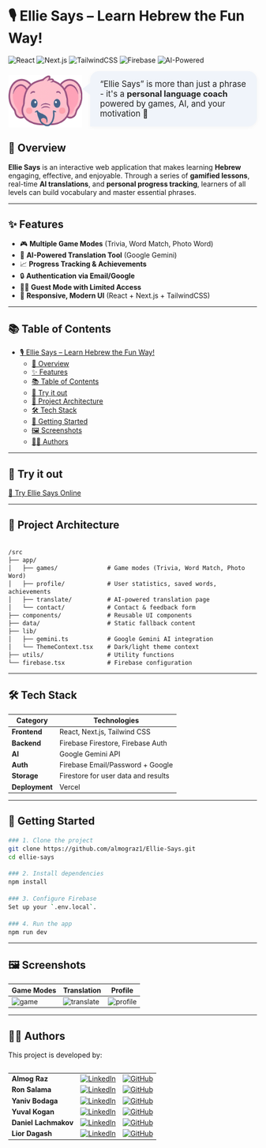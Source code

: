 # 🎙️ Ellie Says – Learn Hebrew the Fun Way!

![React](https://img.shields.io/badge/Built%20with-React-blue) ![Next.js](https://img.shields.io/badge/Framework-Next.js-black?logo=next.js&logoColor=white) ![TailwindCSS](https://img.shields.io/badge/Styled%20with-TailwindCSS-teal) ![Firebase](https://img.shields.io/badge/Backend-Firebase-orange) ![AI-Powered](https://img.shields.io/badge/AI-Google%20Gemini-yellow)

<div align="left" style="display: flex; align-items: flex-start; gap: 16px;">

  <img src="my-app/public/Ellie_icon.png" alt="Ellie-Says logo" width="150" style="margin-top: 8px;"/>

  <div style="
    background: #f0f4fa;
    border-radius: 18px 18px 18px 0;
    padding: 16px 20px;
    box-shadow: 0 2px 8px rgba(0,0,0,0.04);
    font-size: 1.08em;
    color: #222;
    max-width: 420px;
    position: relative;
    margin-left: 0;
    ">
    <span style="font-size: 1.1em;">
      “Ellie Says” is more than just a phrase - it's a <b>personal language coach</b> powered by games, AI, and your motivation 🐘
    </span>
    <svg width="16" height="24" viewBox="0 0 16 24" style="position: absolute; left: -16px; top: 24px;">
      <polygon points="0,12 16,0 16,24" fill="#f0f4fa"/>
    </svg>
  </div>

</div>

## 🧠 Overview
**Ellie Says** is an interactive web application that makes learning **Hebrew** engaging, effective, and enjoyable. Through a series of **gamified lessons**, real-time **AI translations**, and **personal progress tracking**, learners of all levels can build vocabulary and master essential phrases.

---

## ✨ Features

- 🎮 **Multiple Game Modes** (Trivia, Word Match, Photo Word)
- 🤖 **AI-Powered Translation Tool** (Google Gemini)
- 📈 **Progress Tracking & Achievements**
- 🔒 **Authentication via Email/Google**
- 🧑‍🎓 **Guest Mode with Limited Access**
- 🎨 **Responsive, Modern UI** (React + Next.js + TailwindCSS)

---

## 📚 Table of Contents

- [🎙️ Ellie Says – Learn Hebrew the Fun Way!](#️-ellie-says--learn-hebrew-the-fun-way)
  - [🧠 Overview](#-overview)
  - [✨ Features](#-features)
  - [📚 Table of Contents](#-table-of-contents)
  - [🚀 Try it out](#-try-it-out)
  - [🧩 Project Architecture](#-project-architecture)
  - [🛠️ Tech Stack](#️-tech-stack)
  - [🚧 Getting Started](#-getting-started)
  - [🖼️ Screenshots](#️-screenshots)
  - [👨‍💻 Authors](#-authors)

---

## 🚀 Try it out 

[🔗 Try Ellie Says Online](https://ellie-says.vercel.app/translate) 

---

## 🧩 Project Architecture

```

/src
├── app/
│   ├── games/              # Game modes (Trivia, Word Match, Photo Word)
│   ├── profile/            # User statistics, saved words, achievements
│   ├── translate/          # AI-powered translation page
│   └── contact/            # Contact & feedback form
├── components/             # Reusable UI components
├── data/                   # Static fallback content
├── lib/
│   ├── gemini.ts           # Google Gemini AI integration
│   └── ThemeContext.tsx    # Dark/light theme context
├── utils/                  # Utility functions
└── firebase.tsx            # Firebase configuration
```

---

## 🛠️ Tech Stack

| Category         | Technologies                         |
|------------------|--------------------------------------|
| **Frontend**     | React, Next.js, Tailwind CSS         |
| **Backend**      | Firebase Firestore, Firebase Auth    |
| **AI**           | Google Gemini API                    |
| **Auth**         | Firebase Email/Password + Google     |
| **Storage**      | Firestore for user data and results  |
| **Deployment**   | Vercel               |

---

## 🚧 Getting Started


```bash
### 1. Clone the project
git clone https://github.com/almograz1/Ellie-Says.git
cd ellie-says

### 2. Install dependencies
npm install

### 3. Configure Firebase
Set up your `.env.local`.

### 4. Run the app
npm run dev
```

---

## 🖼️ Screenshots

| Game Modes                                                        | Translation                                                           | Profile                                                          |
| ----------------------------------------------------------------- | --------------------------------------------------------------------- | ---------------------------------------------------------------- |
| ![game](https://via.placeholder.com/200x120.png?text=Trivia+Game) | ![translate](https://via.placeholder.com/200x120.png?text=Translator) | ![profile](https://via.placeholder.com/200x120.png?text=Profile) |

---

## 👨‍💻 Authors

This project is developed by:

<table>
    <table>
        <tr>
            <td><b>Almog Raz</b></td>
            <td>
                <a href="https://www.linkedin.com/in/almog-raz/">
                    <img src="https://img.shields.io/badge/LinkedIn-Profile-blue?style=flat&logo=linkedin" alt="LinkedIn" height="24"/>
                </a>
            </td>
            <td>
                <a href="https://github.com/almograz1">
                    <img src="https://img.shields.io/badge/GitHub-Profile-black?style=flat&logo=github" alt="GitHub" height="24"/>
                </a>
            </td>
        </tr>
        <tr>
            <td><b>Ron Salama</b></td>
            <td>
                <a href="https://www.linkedin.com/in/ron-salama-3860a0107/">
                    <img src="https://img.shields.io/badge/LinkedIn-Profile-blue?style=flat&logo=linkedin" alt="LinkedIn" height="24"/>
                </a>
            </td>
            <td>
                <a href="https://github.com/RS-OG">
                    <img src="https://img.shields.io/badge/GitHub-Profile-black?style=flat&logo=github" alt="GitHub" height="24"/>
                </a>
            </td>
        </tr>
        <tr>
            <td><b>Yaniv Bodaga</b></td>
            <td>
                <a href="https://www.linkedin.com/in/yaniv-bodaga/">
                    <img src="https://img.shields.io/badge/LinkedIn-Profile-blue?style=flat&logo=linkedin" alt="LinkedIn" height="24"/>
                </a>
            </td>
            <td>
                <a href="https://github.com/yaniv99">
                    <img src="https://img.shields.io/badge/GitHub-Profile-black?style=flat&logo=github" alt="GitHub" height="24"/>
                </a>
            </td>
        </tr>
        <tr>
            <td><b>Yuval Kogan</b></td>
            <td>
                <a href="https://www.linkedin.com/in/yuval-kogan">
                    <img src="https://img.shields.io/badge/LinkedIn-Profile-blue?style=flat&logo=linkedin" alt="LinkedIn" height="24"/>
                </a>
            </td>
            <td>
                <a href="https://github.com/KoganTheDev">
                    <img src="https://img.shields.io/badge/GitHub-Profile-black?style=flat&logo=github" alt="GitHub" height="24"/>
                </a>
            </td>
        </tr>
        <tr>
            <td><b>Daniel Lachmakov</b></td>
            <td>
                <a href="https://www.linkedin.com/in/daniel-lachmakov-94761b288/">
                    <img src="https://img.shields.io/badge/LinkedIn-Profile-blue?style=flat&logo=linkedin" alt="LinkedIn" height="24"/>
                </a>
            </td>
            <td>
                <a href="https://github.com/Danielon05423">
                    <img src="https://img.shields.io/badge/GitHub-Profile-black?style=flat&logo=github" alt="GitHub" height="24"/>
                </a>
            </td>
        </tr>
        <tr>
            <td><b>Lior Dagash</b></td>
            <td>
                <a href="https://www.linkedin.com/in/lior-dagash-53130333a/">
                    <img src="https://img.shields.io/badge/LinkedIn-Profile-blue?style=flat&logo=linkedin" alt="LinkedIn" height="24"/>
                </a>
            </td>
            <td>
                <a href="https://github.com/iMianite">
                    <img src="https://img.shields.io/badge/GitHub-Profile-black?style=flat&logo=github" alt="GitHub" height="24"/>
                </a>
            </td>
        </tr>
    </table>
